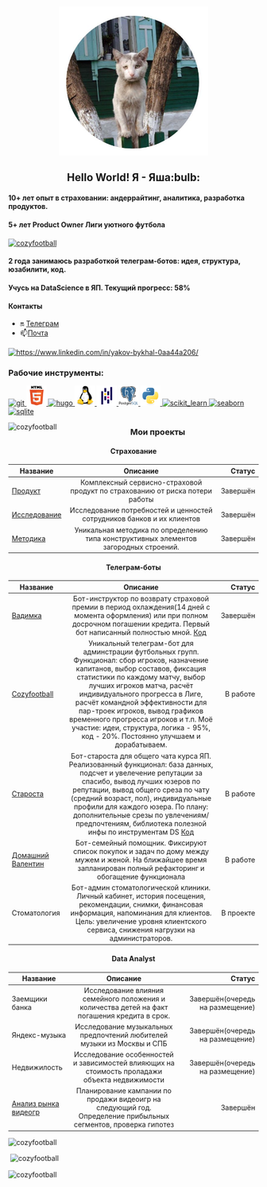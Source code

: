 <p align="center">
  <img width="300" height="300" src="https://github.com/cozyfootball/cozyfootball/blob/main/catsadd.jpg">
</p>
<h2 align="center">Hello World! Я - Яша:bulb:</h1>
<h4 align="left">10+ лет опыт в страховании: андеррайтинг, аналитика, разработка продуктов.</h4>
<h4 align="left">5+ лет Product Owner Лиги уютного футбола</h3><a href="https://www.youtube.com/channel/UCoj8xxoH4A8fvUdU7JQAc8Q" target="blank"><img align="center" src="https://raw.githubusercontent.com/rahuldkjain/github-profile-readme-generator/master/src/images/icons/Social/youtube.svg" alt="cozyfootball" height="40" width="30" /></a>
</p>
<h4 align="left">2 года занимаюсь разработкой телеграм-ботов: идея, структура, юзабилити, код.</h4>
<h4 align="left">Учусь на DataScience в ЯП. Текущий прогресс: 58%</h4>

<h4 align="left">Контакты</h4>

- :on: [Телеграм](https://t.me/oma890)
- 📫[Почта](mailto:1h8dzz@gmail.com)
<p align="left">
<a href="www.linkedin.com/in/yasha-bykhal-cozy" target="blank"><img align="center" src="https://raw.githubusercontent.com/rahuldkjain/github-profile-readme-generator/master/src/images/icons/Social/linked-in-alt.svg" alt="https://www.linkedin.com/in/yakov-bykhal-0aa44a206/" height="30" width="40" /></a>
</p>
<h3 align="left">Рабочие инструменты:</h3>
<p align="left"> <a href="https://git-scm.com/" target="_blank" rel="noreferrer"> <img src="https://www.vectorlogo.zone/logos/git-scm/git-scm-icon.svg" alt="git" width="40" height="40"/> </a> <a href="https://www.w3.org/html/" target="_blank" rel="noreferrer"> <img src="https://raw.githubusercontent.com/devicons/devicon/master/icons/html5/html5-original-wordmark.svg" alt="html5" width="40" height="40"/> </a> <a href="https://gohugo.io/" target="_blank" rel="noreferrer"> <img src="https://api.iconify.design/logos-hugo.svg" alt="hugo" width="40" height="40"/> </a> <a href="https://www.linux.org/" target="_blank" rel="noreferrer"> <img src="https://raw.githubusercontent.com/devicons/devicon/master/icons/linux/linux-original.svg" alt="linux" width="40" height="40"/> </a> <a href="https://pandas.pydata.org/" target="_blank" rel="noreferrer"> <img src="https://raw.githubusercontent.com/devicons/devicon/2ae2a900d2f041da66e950e4d48052658d850630/icons/pandas/pandas-original.svg" alt="pandas" width="40" height="40"/> </a> <a href="https://www.postgresql.org" target="_blank" rel="noreferrer"> <img src="https://raw.githubusercontent.com/devicons/devicon/master/icons/postgresql/postgresql-original-wordmark.svg" alt="postgresql" width="40" height="40"/> </a> <a href="https://www.python.org" target="_blank" rel="noreferrer"> <img src="https://raw.githubusercontent.com/devicons/devicon/master/icons/python/python-original.svg" alt="python" width="40" height="40"/> </a> <a href="https://scikit-learn.org/" target="_blank" rel="noreferrer"> <img src="https://upload.wikimedia.org/wikipedia/commons/0/05/Scikit_learn_logo_small.svg" alt="scikit_learn" width="40" height="40"/> </a> <a href="https://seaborn.pydata.org/" target="_blank" rel="noreferrer"> <img src="https://seaborn.pydata.org/_images/logo-mark-lightbg.svg" alt="seaborn" width="40" height="40"/> </a> <a href="https://www.sqlite.org/" target="_blank" rel="noreferrer"> <img src="https://www.vectorlogo.zone/logos/sqlite/sqlite-icon.svg" alt="sqlite" width="40" height="40"/> </a> </p>
<p><img align="left" src="https://github-readme-stats.vercel.app/api/top-langs?username=cozyfootball&show_icons=true&locale=en&layout=compact" alt="cozyfootball" /></p> 

<h3 align="center">Мои проекты</h3>
<h4 align="center">Страхование</h4>

| Название   |     Описание    |  Статус |
|----------|:-------------:|------:|
| [Продукт](https://github.com/cozyfootball/cozyfootball/blob/main/job_insure.pdf)| Комплексный сервисно-страховой продукт по страхованию от риска потери работы| Завершён |
|  [Исследование](https://github.com/cozyfootball/cozyfootball/blob/main/product_research.pdf) |    Исследование потребностей и ценностей сотрудников банков и их клиентов  |   Завершён|
|  [Методика](https://github.com/cozyfootball/cozyfootball/blob/main/property_manual.pdf) | Уникальная методика по определению типа конструктивных элементов загородных строений. |   Завершён |

<h4 align="center">Телеграм-боты</h4>

| Название   |     Описание    |  Статус |
|----------|:-------------:|------:|
| [Вадимка](https://t.me/stopalfa_bot)| Бот-инструктор по возврату страховой премии в период охлаждения(14 дней с момента оформления) или при полном досрочном погашении кредита. Первый бот написанный полностью мной. [Код](https://github.com/cozyfootball/cozyfamily/commit/30246d8a8de928df024c729e3b884fa18fe8198b)| Завершён |
|  [Cozyfootball](https://t.me/CozyFutbot) |   Уникальный телеграм-бот для админстрации футбольных групп. Функционал: сбор игроков, назначение капитанов, выбор составов, фиксация статистики по каждому матчу, выбор лучших игроков матча, расчёт индивидуального прогресса в Лиге, расчёт командной эффективности для пар-троек игроков, вывод графиков временного прогресса игроков и т.п. Моё участие: идеи, структура, логика - 95%, код - 20%. Постоянно улучшаем и дорабатываем.   |   В работе|
|  [Староста](https://t.me/ds_55) | Бот-староста для общего чата курса ЯП. Реализованный функционал: база данных, подсчет и увелечение репутации за спасибо, вывод лучших юзеров по репутации, вывод общего среза по чату (средний возраст, пол), индивидуальные профили для каждого юзера. По плану: дополнительные срезы по увлечениям/предпочтениям, библиотека полезной инфы по инструментам DS [Код](https://github.com/cozyfootball/ds_55/blob/main/ds_55.py) |  В работе |
|  [Домашний Валентин](https://t.me/BykhalikaBot) | Бот-семейный помощник. Фиксируют список покупок и задач по дому между мужем и женой. На ближайшее время запланирован полный рефакторинг и обогащение функционала|  В работе |
|  Стоматология | Бот-админ стоматологической клиники. Личный кабинет, история посещения, рекомендации, снимки, финансовая информация, напоминания для клиентов. Цель: увеличение уровня клиентского сервиса, снижения нагрузки на администраторов.|  В проекте |

<h4 align="center">Data Analyst</h4>

| Название   |     Описание    |  Статус |
|----------|:-------------:|------:|
| Заемщики банка |  Исследование влияния семейного положения и количества детей на факт погашения кредита в срок.| Завершён(очередь на размещение) |
| Яндекс-музыка |  Исследование музыкальных предпочтений любителей музыки из Москвы и СПБ| Завершён(очередь на размещение) |
|  Недвижилость |  Исследование особенностей и зависимостей влияющих на стоимость проладажи объекта недвижимости|   Завершён(очередь на размещение)|
|  [Анализ рынка видеогр](https://nbviewer.org/github/cozyfootball/cozyfootball/blob/main/videogames.ipynb)| Планирование кампании по продажи видеоигр на следующий год. Определение прибыльных сегментов, проверка гипотез| Завершён|


<p align="left"> <img src="https://komarev.com/ghpvc/?username=cozyfootball&label=Profile%20views&color=0e75b6&style=flat" alt="cozyfootball" /> </p>


<p>&nbsp;<img align="center" src="https://github-readme-stats.vercel.app/api?username=cozyfootball&show_icons=true&locale=en" alt="cozyfootball" /></p>

<p><img align="center" src="https://github-readme-streak-stats.herokuapp.com/?user=cozyfootball&" alt="cozyfootball" /></p>
